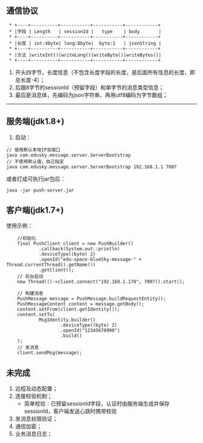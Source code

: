 ## 通信协议
```
 * +----+----------+-----------+-----------+------------+
 * |字段 | Length   | sessionId |   type    | body       |
 * +----+----------+-----------+-----------+------------+
 * |长度 | int:4byte| long:8byte|  byte:1   | jsonString |
 * +----+----------+-----------+-----------+------------+
 * |方法 |writeInt()|writeLong()|writeByte()|writeBytes()|
 * +----+----------+-----------+-----------+------------+

```
1. 开头四字节，长度信息（不包含长度字段的长度，是后面所有信息的长度，即总长度-4）；
2. 后跟8字节的sessionId（预留字段）和单字节的消息类型信息；
3. 最后是消息体，先编码为json字符串，再用utf8编码为字节数组；
***
## 服务端(jdk1.8+)
1. 启动： 
```
// 使用默认本地IP及端口
java com.edusky.message.server.ServerBootstrap
// 不使用默认值，自己指定
java com.edusky.message.server.ServerBootstrap 192.168.1.1 7007
```
或者打成可执行jar包后：
```
java -jar push-server.jar
```


## 客户端(jdk1.7+)
使用示例：
``` 
    //初始化
    final PushClient client = new PushBuilder()
            .callback(System.out::println)
            .deviceType((byte) 2)
            .openId("edu-space-blueSky-message-" + Thread.currentThread().getName())
            .getClient();
    // 后台启动
    new Thread(()->client.connect("192.168.1.178", 7007)).start();
    
    // 构建消息
    PushMessage message = PushMessage.buildRequestEntity();
    PushMessageContent content = message.getBody();
    content.setFrom(client.getIdentity());
    content.setTo(
            MsgIdentity.builder()
                    .deviceType((byte) 2)
                    .openId("12345678990")
                    .build()
    );
    // 发消息
    client.sendMsg(message);

```

## 未完成
1. 远程及动态配置；
2. 连接校验机制；
    * 简单校验：已预留sessionId字段，认证时由服务端生成并保存sessionId，客户端发送心跳时携带校验
3. 发消息权限验证；
4. 通信加密；
5. 业务消息日志；